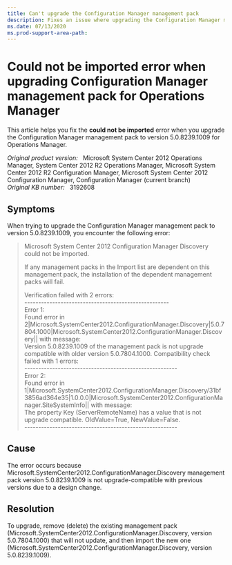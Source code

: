 ```yaml
---
title: Can't upgrade the Configuration Manager management pack
description: Fixes an issue where upgrading the Configuration Manager management pack for Operations Manager fails with the could not be imported error.
ms.date: 07/13/2020
ms.prod-support-area-path:
---
```

# Could not be imported error when upgrading Configuration Manager management pack for Operations Manager

This article helps you fix the **could not be imported** error when you upgrade the Configuration Manager management pack to version 5.0.8239.1009 for Operations Manager.

_Original product version:_ &nbsp; Microsoft System Center 2012 Operations Manager, System Center 2012 R2 Operations Manager, Microsoft System Center 2012 R2 Configuration Manager, Microsoft System Center 2012 Configuration Manager, Configuration Manager (current branch)  
_Original KB number:_ &nbsp; 3192608

## Symptoms

When trying to upgrade the Configuration Manager management pack to version 5.0.8239.1009, you encounter the following error:

> Microsoft System Center 2012 Configuration Manager Discovery could not be imported.
>
> If any management packs in the Import list are dependent on this management pack, the installation of the dependent management packs will fail.
>
> Verification failed with 2 errors:  
> \----------------------------------------------------  
> Error 1:  
> Found error in 2|Microsoft.SystemCenter2012.ConfigurationManager.Discovery|5.0.7804.1000|Microsoft.SystemCenter2012.ConfigurationManager.Discovery|| with message:  
> Version 5.0.8239.1009 of the management pack is not upgrade compatible with older version 5.0.7804.1000. Compatibility check failed with 1 errors:  
> \-------------------------------------------------------  
> Error 2:  
> Found error in 1|Microsoft.SystemCenter2012.ConfigurationManager.Discovery/31bf3856ad364e35|1.0.0.0|Microsoft.SystemCenter2012.ConfigurationManager.SiteSystemInfo|| with message:  
> The property Key (ServerRemoteName) has a value that is not upgrade compatible. OldValue=True, NewValue=False.  
> \-------------------------------------------------------

## Cause

The error occurs because Microsoft.SystemCenter2012.ConfigurationManager.Discovery management pack version 5.0.8239.1009 is not upgrade-compatible with previous versions due to a design change.

## Resolution

To upgrade, remove (delete) the existing management pack (Microsoft.SystemCenter2012.ConfigurationManager.Discovery, version 5.0.7804.1000) that will not update, and then import the new one (Microsoft.SystemCenter2012.ConfigurationManager.Discovery, version 5.0.8239.1009).
